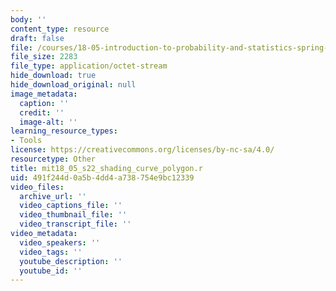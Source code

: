 ```yaml
---
body: ''
content_type: resource
draft: false
file: /courses/18-05-introduction-to-probability-and-statistics-spring-2022/mit18_05_s22_shading_curve_polygon.r
file_size: 2283
file_type: application/octet-stream
hide_download: true
hide_download_original: null
image_metadata:
  caption: ''
  credit: ''
  image-alt: ''
learning_resource_types:
- Tools
license: https://creativecommons.org/licenses/by-nc-sa/4.0/
resourcetype: Other
title: mit18_05_s22_shading_curve_polygon.r
uid: 491f244d-0a5b-4dd4-a738-754e9bc12339
video_files:
  archive_url: ''
  video_captions_file: ''
  video_thumbnail_file: ''
  video_transcript_file: ''
video_metadata:
  video_speakers: ''
  video_tags: ''
  youtube_description: ''
  youtube_id: ''
---
```


